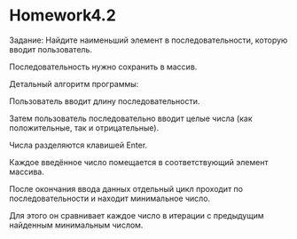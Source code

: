 # Homework4.2
Задание: 
Найдите наименьший элемент в последовательности, которую вводит пользователь.

Последовательность нужно сохранить в массив.

Детальный алгоритм программы:


Пользователь вводит длину последовательности. 

Затем пользователь последовательно вводит целые числа (как положительные, так и отрицательные). 

Числа разделяются клавишей Enter.

Каждое введённое число помещается в соответствующий элемент массива.

После окончания ввода данных отдельный цикл проходит по последовательности и находит минимальное число.

Для этого он сравнивает каждое число в итерации с предыдущим найденным минимальным числом. 

